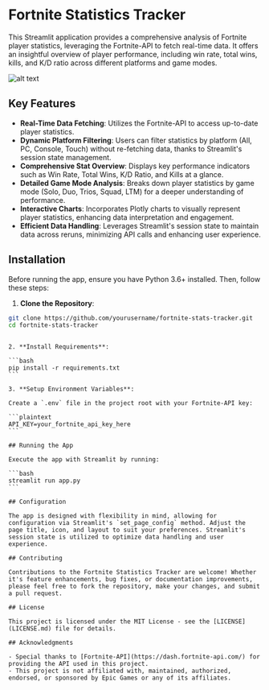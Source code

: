 # Fortnite Statistics Tracker

This Streamlit application provides a comprehensive analysis of Fortnite player statistics, leveraging the Fortnite-API to fetch real-time data. It offers an insightful overview of player performance, including win rate, total wins, kills, and K/D ratio across different platforms and game modes.

![alt text](image.png)

## Key Features

- **Real-Time Data Fetching**: Utilizes the Fortnite-API to access up-to-date player statistics.
- **Dynamic Platform Filtering**: Users can filter statistics by platform (All, PC, Console, Touch) without re-fetching data, thanks to Streamlit's session state management.
- **Comprehensive Stat Overview**: Displays key performance indicators such as Win Rate, Total Wins, K/D Ratio, and Kills at a glance.
- **Detailed Game Mode Analysis**: Breaks down player statistics by game mode (Solo, Duo, Trios, Squad, LTM) for a deeper understanding of performance.
- **Interactive Charts**: Incorporates Plotly charts to visually represent player statistics, enhancing data interpretation and engagement.
- **Efficient Data Handling**: Leverages Streamlit's session state to maintain data across reruns, minimizing API calls and enhancing user experience.

## Installation

Before running the app, ensure you have Python 3.6+ installed. Then, follow these steps:

1. **Clone the Repository**:

```bash
git clone https://github.com/yourusername/fortnite-stats-tracker.git
cd fortnite-stats-tracker
```

````

2. **Install Requirements**:

```bash
pip install -r requirements.txt
```

3. **Setup Environment Variables**:

Create a `.env` file in the project root with your Fortnite-API key:

```plaintext
API_KEY=your_fortnite_api_key_here
```

## Running the App

Execute the app with Streamlit by running:

```bash
streamlit run app.py
```

## Configuration

The app is designed with flexibility in mind, allowing for configuration via Streamlit's `set_page_config` method. Adjust the page title, icon, and layout to suit your preferences. Streamlit's session state is utilized to optimize data handling and user experience.

## Contributing

Contributions to the Fortnite Statistics Tracker are welcome! Whether it's feature enhancements, bug fixes, or documentation improvements, please feel free to fork the repository, make your changes, and submit a pull request.

## License

This project is licensed under the MIT License - see the [LICENSE](LICENSE.md) file for details.

## Acknowledgments

- Special thanks to [Fortnite-API](https://dash.fortnite-api.com/) for providing the API used in this project.
- This project is not affiliated with, maintained, authorized, endorsed, or sponsored by Epic Games or any of its affiliates.
````
